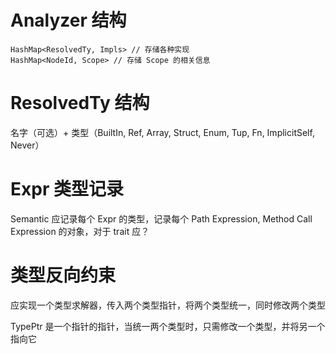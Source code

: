 # Analyzer 结构
```
HashMap<ResolvedTy, Impls> // 存储各种实现
HashMap<NodeId, Scope> // 存储 Scope 的相关信息
```

# ResolvedTy 结构 
名字（可选）+ 类型（BuiltIn, Ref, Array, Struct, Enum, Tup, Fn, ImplicitSelf, Never）

# Expr 类型记录
Semantic 应记录每个 Expr 的类型，记录每个 Path Expression, Method Call Expression 的对象，对于 trait 应？

# 类型反向约束
应实现一个类型求解器，传入两个类型指针，将两个类型统一，同时修改两个类型

TypePtr 是一个指针的指针，当统一两个类型时，只需修改一个类型，并将另一个指向它